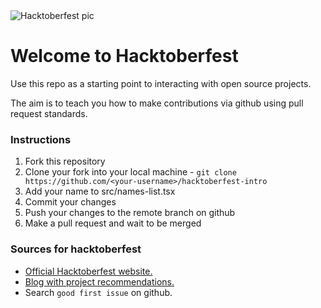 <img src="https://media.dev.to/dynamic/image/width=1000,height=420,fit=cover,gravity=auto,format=auto/https%3A%2F%2Fdev-to-uploads.s3.amazonaws.com%2Fuploads%2Farticles%2Fg2d3pghl35bv6hw1itsu.png" alt="Hacktoberfest pic"/>

# Welcome to Hacktoberfest 
Use this repo as a starting point to interacting with open source projects.

The aim is to teach you how to make contributions via github using pull request standards.


### Instructions
1. Fork this repository
2. Clone your fork into your local machine - `git clone https://github.com/<your-username>/hacktoberfest-intro`
4. Add your name to src/names-list.tsx
5. Commit your changes
6. Push your changes to the remote branch on github
7. Make a pull request and wait to be merged


### Sources for hacktoberfest
- <a href="https://hacktoberfest.com/" target="_blank">Official Hacktoberfest website.</a>
- <a href="https://dev.to/bobbyiliev/9-open-source-projects-to-contribute-to-hacktoberfest-2024-42bm" target="_blank">Blog with project recommendations.</a>
- Search `good first issue` on github.
